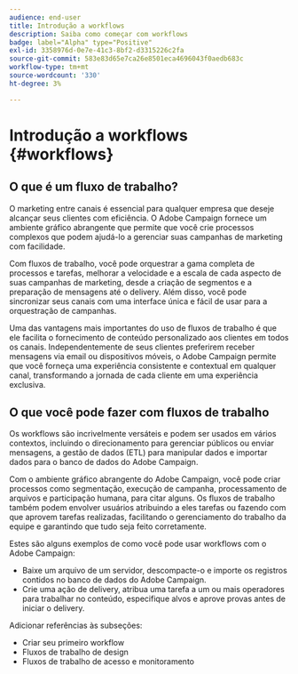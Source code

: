 ```yaml
---
audience: end-user
title: Introdução a workflows
description: Saiba como começar com workflows
badge: label="Alpha" type="Positive"
exl-id: 3358976d-0e7e-41c3-8bf2-d3315226c2fa
source-git-commit: 583e83d65e7ca26e8501eca4696043f0aedb683c
workflow-type: tm+mt
source-wordcount: '330'
ht-degree: 3%

---
```


# Introdução a workflows {#workflows}

## O que é um fluxo de trabalho?

O marketing entre canais é essencial para qualquer empresa que deseje alcançar seus clientes com eficiência. O Adobe Campaign fornece um ambiente gráfico abrangente que permite que você crie processos complexos que podem ajudá-lo a gerenciar suas campanhas de marketing com facilidade.

Com fluxos de trabalho, você pode orquestrar a gama completa de processos e tarefas, melhorar a velocidade e a escala de cada aspecto de suas campanhas de marketing, desde a criação de segmentos e a preparação de mensagens até o delivery. Além disso, você pode sincronizar seus canais com uma interface única e fácil de usar para a orquestração de campanhas.

Uma das vantagens mais importantes do uso de fluxos de trabalho é que ele facilita o fornecimento de conteúdo personalizado aos clientes em todos os canais. Independentemente de seus clientes preferirem receber mensagens via email ou dispositivos móveis, o Adobe Campaign permite que você forneça uma experiência consistente e contextual em qualquer canal, transformando a jornada de cada cliente em uma experiência exclusiva.

## O que você pode fazer com fluxos de trabalho

Os workflows são incrivelmente versáteis e podem ser usados em vários contextos, incluindo o direcionamento para gerenciar públicos ou enviar mensagens, a gestão de dados (ETL) para manipular dados e importar dados para o banco de dados do Adobe Campaign.

Com o ambiente gráfico abrangente do Adobe Campaign, você pode criar processos como segmentação, execução de campanha, processamento de arquivos e participação humana, para citar alguns. Os fluxos de trabalho também podem envolver usuários atribuindo a eles tarefas ou fazendo com que aprovem tarefas realizadas, facilitando o gerenciamento do trabalho da equipe e garantindo que tudo seja feito corretamente.

Estes são alguns exemplos de como você pode usar workflows com o Adobe Campaign:

* Baixe um arquivo de um servidor, descompacte-o e importe os registros contidos no banco de dados do Adobe Campaign.
* Crie uma ação de delivery, atribua uma tarefa a um ou mais operadores para trabalhar no conteúdo, especifique alvos e aprove provas antes de iniciar o delivery.

Adicionar referências às subseções:

* Criar seu primeiro workflow
* Fluxos de trabalho de design
* Fluxos de trabalho de acesso e monitoramento
